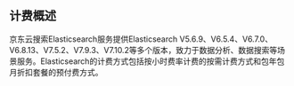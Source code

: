 ## 计费概述
京东云搜索Elasticsearch服务提供Elasticsearch V5.6.9、V6.5.4、V6.7.0、V6.8.13、V7.5.2、V7.9.3、V7.10.2等多个版本，致力于数据分析、数据搜索等场景服务。Elasticsearch的计费方式包括按小时费率计费的按需计费方式和包年包月折扣套餐的预付费方式。
